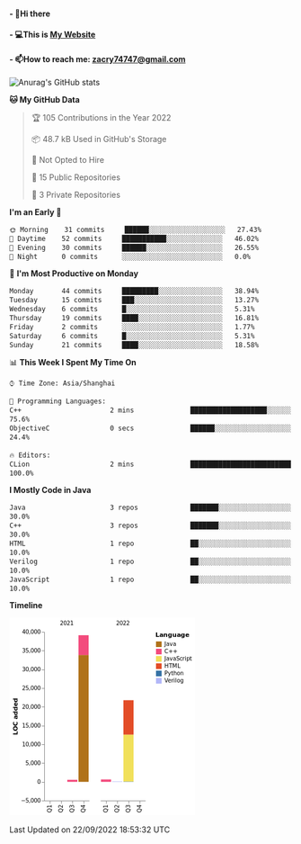 #### - 👋Hi there 
#### - 💻This is [My Website](https://blingdan.github.io/)
#### - 📫How to reach me: <zacry74747@gmail.com>
<!--
**BlingDan/BlingDan** is a ✨ _special_ ✨ repository because its `README.md` (this file) appears on your GitHub profile.

Here are some ideas to get you started:

- 🔭 I’m currently working on ...
- 🌱 I’m currently learning ...
- 👯 I’m looking to collaborate on ...
- 🤔 I’m looking for help with ...
- 💬 Ask me about ...
- 📫 How to reach me: ...
- 😄 Pronouns: ...
- ⚡ Fun fact: ...
-->



![Anurag's GitHub stats](https://github-readme-stats.vercel.app/api?username=BlingDan&show_icons=true&theme=radical)

<!--START_SECTION:waka-->
**🐱 My GitHub Data** 

> 🏆 105 Contributions in the Year 2022
 > 
> 📦 48.7 kB Used in GitHub's Storage 
 > 
> 🚫 Not Opted to Hire
 > 
> 📜 15 Public Repositories 
 > 
> 🔑 3 Private Repositories  
 > 
**I'm an Early 🐤** 

```text
🌞 Morning    31 commits     ██████░░░░░░░░░░░░░░░░░░░   27.43% 
🌆 Daytime    52 commits     ███████████░░░░░░░░░░░░░░   46.02% 
🌃 Evening    30 commits     ██████░░░░░░░░░░░░░░░░░░░   26.55% 
🌙 Night      0 commits      ░░░░░░░░░░░░░░░░░░░░░░░░░   0.0%

```
📅 **I'm Most Productive on Monday** 

```text
Monday       44 commits     █████████░░░░░░░░░░░░░░░░   38.94% 
Tuesday      15 commits     ███░░░░░░░░░░░░░░░░░░░░░░   13.27% 
Wednesday    6 commits      █░░░░░░░░░░░░░░░░░░░░░░░░   5.31% 
Thursday     19 commits     ████░░░░░░░░░░░░░░░░░░░░░   16.81% 
Friday       2 commits      ░░░░░░░░░░░░░░░░░░░░░░░░░   1.77% 
Saturday     6 commits      █░░░░░░░░░░░░░░░░░░░░░░░░   5.31% 
Sunday       21 commits     ████░░░░░░░░░░░░░░░░░░░░░   18.58%

```


📊 **This Week I Spent My Time On** 

```text
⌚︎ Time Zone: Asia/Shanghai

💬 Programming Languages: 
C++                      2 mins              ███████████████████░░░░░░   75.6% 
ObjectiveC               0 secs              ██████░░░░░░░░░░░░░░░░░░░   24.4%

🔥 Editors: 
CLion                    2 mins              █████████████████████████   100.0%

```

**I Mostly Code in Java** 

```text
Java                     3 repos             ███████░░░░░░░░░░░░░░░░░░   30.0% 
C++                      3 repos             ███████░░░░░░░░░░░░░░░░░░   30.0% 
HTML                     1 repo              ██░░░░░░░░░░░░░░░░░░░░░░░   10.0% 
Verilog                  1 repo              ██░░░░░░░░░░░░░░░░░░░░░░░   10.0% 
JavaScript               1 repo              ██░░░░░░░░░░░░░░░░░░░░░░░   10.0%

```


**Timeline**

![Chart not found](https://raw.githubusercontent.com/BlingDan/BlingDan/main/charts/bar_graph.png) 


 Last Updated on 22/09/2022 18:53:32 UTC
<!--END_SECTION:waka-->


